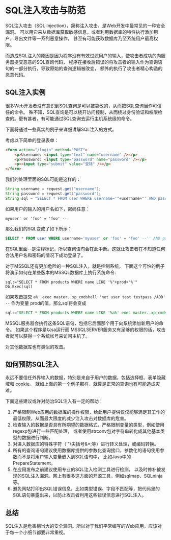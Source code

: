 # SQL注入攻击与防范

SQL注入攻击（SQL Injection），简称注入攻击，是Web开发中最常见的一种安全漏洞。 可以用它来从数据库获取敏感信息，或者利用数据库的特性执行添加用户，导出文件等一系列恶意操作， 甚至有可能获取数据库乃至系统用户最高权限。

而造成SQL注入的原因是因为程序没有有效过滤用户的输入，使攻击者成功的向服务器提交恶意的SQL查询代码， 程序在接收后错误的将攻击者的输入作为查询语句的一部分执行，导致原始的查询逻辑被改变， 额外的执行了攻击者精心构造的恶意代码。

## SQL注入实例

很多Web开发者没有意识到SQL查询是可以被篡改的，从而把SQL查询当作可信任的命令。 殊不知，SQL查询是可以绕开访问控制，从而绕过身份验证和权限检查的。更有甚者，有可能通过SQL查询去运行主机系统级的命令。

下面将通过一些真实的例子来详细讲解SQL注入的方式。

考虑以下简单的登录表单：

```html
<form action="/login" method="POST">
    <p>Username: <input type="text" name="username" /></p>
    <p>Password: <input type="password" name="password" /></p>
    <p><input type="submit" value="登陆" /></p>
</form>
```

我们的处理里面的SQL可能是这样的：

``` java
String username = request.get("username");
String password = request.get("password");
String sql = "SELECT * FROM user WHERE username='"+username+"' AND password='"+password+"'";
```

如果用户的输入的用户名如下，密码任意：

```
myuser' or 'foo' = 'foo' --
```

那么我们的SQL变成了如下所示：

```sql
SELECT * FROM user WHERE username='myuser' or 'foo' = 'foo' --'' AND password='xxx'
```

在SQL里面--是注释标记，所以查询语句会在此中断。这就让攻击者在不知道任何合法用户名和密码的情况下成功登录了。

对于MSSQL还有更加危险的一种SQL注入，就是控制系统， 下面这个可怕的例子将演示如何在某些版本的MSSQL数据库上执行系统命令:

```
sql:="SELECT * FROM products WHERE name LIKE '%"+prod+"%'"
Db.Exec(sql)
```

如果攻击提交 `a%' exec master..xp_cmdshell 'net user test testpass /ADD' --` 作为变量 prod的值，那么sql将会变成

```sql
sql:="SELECT * FROM products WHERE name LIKE '%a%' exec master..xp_cmdshell 'net user test testpass /ADD'--%'"
```

MSSQL服务器会执行这条SQL语句，包括它后面那个用于向系统添加新用户的命令。 如果这个程序是以sa运行而 MSSQLSERVER服务又有足够的权限的话，攻击者就可以获得一个系统帐号来访问主机了。

对其他数据库也有类似的攻击。

## 如何预防SQL注入

永远不要信任外界输入的数据，特别是来自于用户的数据，包括选择框、表单隐藏域和 cookie。 就如上面的第一个例子那样，就算是正常的查询也有可能造成灾难。

下面这些建议或许对防治SQL注入有一定的帮助：

1. 严格限制Web应用的数据库的操作权限，给此用户提供仅仅能够满足其工作的最低权限，从而最大限度的减少注入攻击对数据库的危害。
2. 检查输入的数据是否具有所期望的数据格式，严格限制变量的类型，例如使用regexp包进行一些匹配处理， 或者使用strconv包对字符串转化成其他基本类型的数据进行判断。
3. 对进入数据库的特殊字符（'"\尖括号&*;等）进行转义处理，或编码转换。
4. 所有的查询语句建议使用数据库提供的参数化查询接口，参数化的语句使用参数而不是将用户输入变量嵌入到SQL语句中， 比如Java中的PrepareStatement。
5. 在应用发布之前建议使用专业的SQL注入检测工具进行检测， 以及时修补被发现的SQL注入漏洞。网上有很多这方面的开源工具，例如sqlmap、SQLninja等。
6. 避免网站打印出SQL错误信息，比如类型错误、字段不匹配等，把代码里的SQL语句暴露出来，以防止攻击者利用这些错误信息进行SQL注入。

## 总结

SQL注入是危害相当大的安全漏洞。所以对于我们平常编写的Web应用，应该对于每一个小细节都要非常重视。


